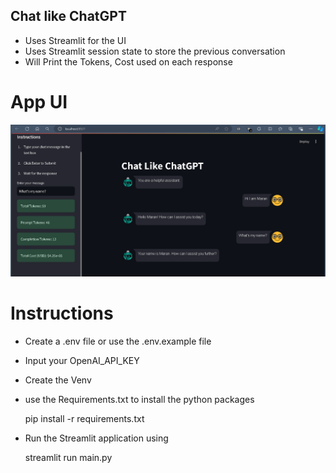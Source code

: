 ## Chat like ChatGPT
- Uses Streamlit for the UI
- Uses Streamlit session state to store the previous conversation
- Will Print the Tokens, Cost used on each response


# App UI
![alt text](image.png)


# Instructions
- Create a .env file or use the .env.example file
- Input your OpenAI_API_KEY
- Create the Venv
- use the Requirements.txt to install the python packages
  
  pip install -r requirements.txt
  
- Run the Streamlit application using
  
  streamlit run main.py
  